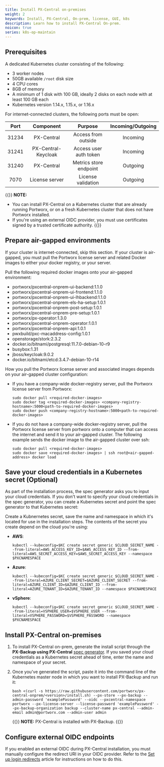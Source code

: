 ```yaml
---
title: Install PX-Central on-premises
weight: 2
keywords: Install, PX-Central, On-prem, license, GUI, k8s
description: Learn how to install PX-Central On-prem.
noicon: true
series: k8s-op-maintain
---
```


## Prerequisites

A dedicated Kubernetes cluster consisting of the following:

* 3 worker nodes
* 50GB available `/root` disk size
* 4 CPU cores
* 8GB of memory
* A minimum of 1 disk with 100 GB, ideally 2 disks on each node with at least 100 GB each
* Kubernetes version 1.14.x, 1.15.x, or 1.16.x

For internet-connected clusters, the following ports must be open:

| Port | Component | Purpose | Incoming/Outgoing |
| :---: |:---:|:---:|:---:|
| 31234 | PX-Central | Access from outside | Incoming |
| 31241 | PX-Central-Keycloak | Access user auth token | Incoming | 
| 31240 | PX-Central | Metrics store endpoint | Outgoing |
| 7070 | License server | License validation | Outgoing |


{{<info>}}
**NOTE:** 

* You can install PX-Central on a Kubernetes cluster that are already running Portworx, or on a fresh Kubernetes cluster that does not have Portworx installed. 
* If you're using an external OIDC provider, you must use certificates signed by a trusted certificate authority.
{{</info>}}

## Prepare air-gapped environments

If your cluster is internet-connected, skip this section. If your cluster is air-gapped, you must pull the Portworx license server and related Docker images to either your docker registry, or your server.

Pull the following required docker images onto your air-gapped environment:

* portworx/pxcentral-onprem-ui-backend:1.1.0
* portworx/pxcentral-onprem-ui-frontend:1.1.0
* portworx/pxcentral-onprem-ui-lhbackend:1.1.0
* portworx/pxcentral-onprem-els-ha-setup:1.0.1
* portworx/pxcentral-onprem-post-setup:1.0.1
* portworx/pxcentral-onprem-pre-setup:1.0.1
* portworx/px-operator:1.3.0
* portworx/pxcentral-onprem-operator:1.0.1
* portworx/pxcentral-onprem-api:1.0.1
* pwxbuild/pxc-macaddress-config:1.0.1
* openstorage/stork:2.3.2
* docker.io/bitnami/postgresql:11.7.0-debian-10-r9
* busybox:1.31
* jboss/keycloak:9.0.2
* docker.io/bitnami/etcd:3.4.7-debian-10-r14

How you pull the Portworx license server and associated images depends on your air-gapped cluster configuration:

  * If you have a company-wide docker-registry server, pull the Portworx license server from Portworx:

       ```text
       sudo docker pull <required-docker-images>
       sudo docker tag <required-docker-images> <company-registry-hostname>:5000<path-to-required-docker-images>
       sudo docker push <company-registry-hostname>:5000<path-to-required-docker-images>
       ```

  * If you do not have a company-wide docker-registry server, pull the Portworx license server from portworx onto a computer that can access the internet and send it to your air-gapped cluster. The following example sends the docker image to the air-gapped cluster over ssh:

      ```text
      sudo docker pull <required-docker-images>
      sudo docker save <required-docker-images> | ssh root@<air-gapped-address> docker load
      ```

## Save your cloud credentials in a Kubernetes secret (Optional)

As part of the installation process, the spec generator asks you to input your cloud credentials. If you don't want to specify your cloud credentials in the spec generator, you can create a Kubernetes secret and point the spec generator to that Kubernetes secret:

Create a Kubnernetes secret, save the name and namespace in which it's located for use in the installation steps. The contents of the secret you create depend on the cloud you're using:

* **AWS**:

    ```text
    kubectl --kubeconfig=$KC create secret generic $CLOUD_SECRET_NAME --from-literal=AWS_ACCESS_KEY_ID=$AWS_ACCESS_KEY_ID --from-literal=AWS_SECRET_ACCESS_KEY=$AWS_SECRET_ACCESS_KEY --namespace $PXCNAMESPACE
    ```

* **Azure**:

    ```text
    kubectl --kubeconfig=$KC create secret generic $CLOUD_SECRET_NAME --from-literal=AZURE_CLIENT_SECRET=$AZURE_CLIENT_SECRET --from-literal=AZURE_CLIENT_ID=$AZURE_CLIENT_ID --from-literal=AZURE_TENANT_ID=$AZURE_TENANT_ID --namespace $PXCNAMESPACE
    ```

* **vSphere**:

    ```text
    kubectl --kubeconfig=$KC create secret generic $CLOUD_SECRET_NAME --from-literal=VSPHERE_USER=$VSPHERE_USER --from-literal=VSPHERE_PASSWORD=$VSPHERE_PASSWORD --namespace $PXCNAMESPACE
    ```


## Install PX-Central on-premises

1. To install PX-Central on-prem, generate the install script through the **PX-Backup using PX-Central** [spec generator](https://central.portworx.com/specGen/wizard). If you saved your cloud credentials as a Kubernetes secret ahead of time, enter the name and namespace of your secret.

2. Once you've generated the script, paste it into the command line of the Kubernetes master node in which you want to install PX-Backup and run it:

    ```text
    bash <(curl -s https://raw.githubusercontent.com/portworx/px-central-onprem/<version>/install.sh) --px-store --px-backup --admin-password 'examplePassword' --oidc --pxcentral-namespace portworx --px-license-server --license-password 'examplePassword' --px-backup-organization backup --cluster-name px-central --admin-email admin@portworx.com --admin-user admin
    ```

    {{<info>}}
**NOTE:**  PX-Central is installed with PX-Backup.
    {{</info>}}

## Configure external OIDC endpoints

 If you enabled an external OIDC during PX-Central installation, you must manually configure the redirect URI in your OIDC provider. Refer to the [Set up login redirects](/portworx-install-with-kubernetes/operate-and-maintain-on-kubernetes/pxcentral-onprem/set-up-login-redirects) article for instructions on how to do this.
